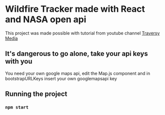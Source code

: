 # Wildfire Tracker made with React and NASA open api

This project was made possible with tutorial from youtube channel [Traversy Media](https://www.youtube.com/channel/UC29ju8bIPH5as8OGnQzwJyA)

## It's dangerous to go alone, take your api keys with you

You need your own google maps api, edit the Map.js component and in bootstrapURLKeys insert your own googlemapsapi key

## Running the project

### `npm start`